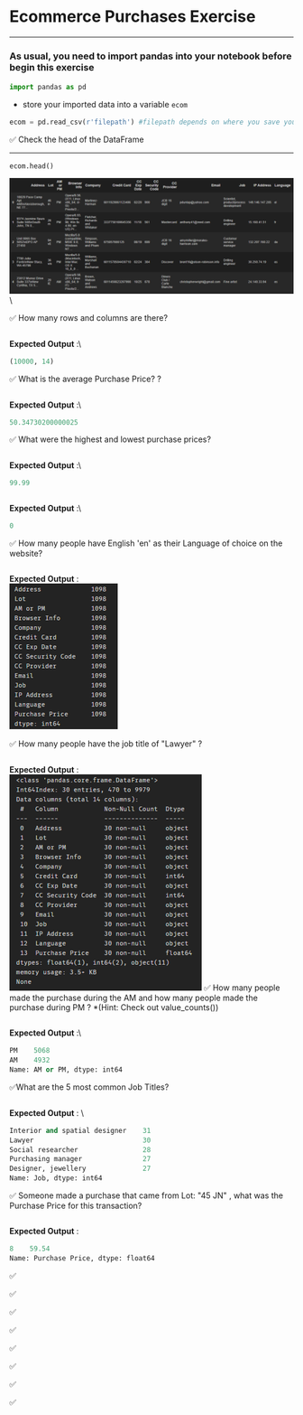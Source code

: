 # Ecommerce Purchases Exercise


<hr>

### As usual, you need to import pandas into your notebook before begin this exercise

```python
import pandas as pd
```
- store your imported data into a variable `ecom`

```python
ecom = pd.read_csv(r'filepath') #filepath depends on where you save your csv file
```


✅ Check the head of the DataFrame

<hr>

```
ecom.head()
```
![ss1](/ss1.png) \

✅ How many rows and columns are there?
```python

```
__Expected Output__ :\
```python
(10000, 14)
```
✅ What is the average Purchase Price? ? 
```python

```
__Expected Output__ :\
```python
50.34730200000025
```
✅ What were the highest and lowest purchase prices?
```python

```
__Expected Output__ :\
```python
99.99
```
```python

```
__Expected Output__ :\
```python
0
```
✅ How many people have English 'en' as their Language of choice on the website?
```python

```
__Expected Output__ :\
![ss](/ss2.png)

✅ How many people have the job title of "Lawyer" ?
```python

```
__Expected Output__ :\
![ss](/ss3.png)
✅ How many people made the purchase during the AM and how many people made the purchase during PM ? 
*(Hint: Check out value_counts()) 
```python

```
__Expected Output__ :\
```python
PM    5068
AM    4932
Name: AM or PM, dtype: int64
```
✅What are the 5 most common Job Titles?
```python

```
__Expected Output__ : \
```python
Interior and spatial designer    31
Lawyer                           30
Social researcher                28
Purchasing manager               27
Designer, jewellery              27
Name: Job, dtype: int64
```
✅ Someone made a purchase that came from Lot: "45 JN" , what was the Purchase Price for this transaction?
```python

```
__Expected Output__ :
```python
8    59.54
Name: Purchase Price, dtype: float64
```
✅

✅

✅

✅

✅

✅

✅

✅